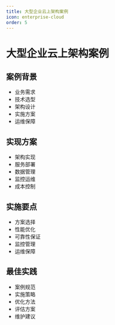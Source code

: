 ```yaml
---
title: 大型企业云上架构案例
icon: enterprise-cloud
order: 5
---
```


# 大型企业云上架构案例

## 案例背景
- 业务需求
- 技术选型
- 架构设计
- 实施方案
- 运维保障

## 实现方案
- 架构实现
- 服务部署
- 数据管理
- 监控运维
- 成本控制

## 实施要点
- 方案选择
- 性能优化
- 可靠性保证
- 监控管理
- 运维保障

## 最佳实践
- 案例规范
- 实施策略
- 优化方法
- 评估方案
- 维护建议
